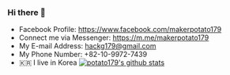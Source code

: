 ### Hi there 👋
  - Facebook Profile: https://www.facebook.com/makerpotato179
  - Connect me via Messenger: https://m.me/makerpotato179
  - My E-mail Address: hackg179@gmail.com
  - My Phone Number: +82-10-9972-7439
- 🇰🇷 I live in Korea
[![potato179's github stats](https://github-readme-stats.vercel.app/api?username=potato179&show_icons=true&theme=highcontrast)](https://github.com/potato179)
